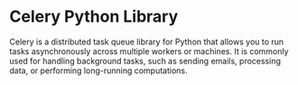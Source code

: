 # Celery Python Library

Celery is a distributed task queue library for Python that allows you to run tasks asynchronously across multiple workers or machines. It is commonly used for handling background tasks, such as sending emails, processing data, or performing long-running computations.
